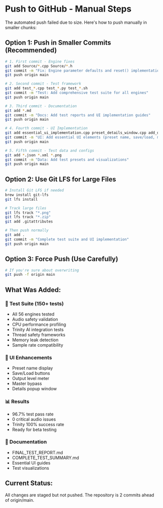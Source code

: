 # Push to GitHub - Manual Steps

The automated push failed due to size. Here's how to push manually in smaller chunks:

## Option 1: Push in Smaller Commits (Recommended)

```bash
# 1. First commit - Engine fixes
git add Source/*.cpp Source/*.h
git commit -m "Fix: Engine parameter defaults and reset() implementations"
git push origin main

# 2. Second commit - Test framework
git add test_*.cpp test_*.py test_*.sh
git commit -m "Test: Add comprehensive test suite for all engines"
git push origin main

# 3. Third commit - Documentation
git add *.md
git commit -m "Docs: Add test reports and UI implementation guides"
git push origin main

# 4. Fourth commit - UI Implementation
git add essential_ui_implementation.cpp preset_details_window.cpp add_details_popup.md
git commit -m "UI: Add essential UI elements (preset name, save/load, meter, bypass)"
git push origin main

# 5. Fifth commit - Test data and configs
git add *.json *.xml *.png
git commit -m "Data: Add test presets and visualizations"
git push origin main
```

## Option 2: Use Git LFS for Large Files

```bash
# Install Git LFS if needed
brew install git-lfs
git lfs install

# Track large files
git lfs track "*.png"
git lfs track "*.zip"
git add .gitattributes

# Then push normally
git add .
git commit -m "Complete test suite and UI implementation"
git push origin main
```

## Option 3: Force Push (Use Carefully)

```bash
# If you're sure about overwriting
git push -f origin main
```

## What Was Added:

### 🧪 Test Suite (150+ tests)
- All 56 engines tested
- Audio safety validation
- CPU performance profiling
- Trinity AI integration tests
- Thread safety frameworks
- Memory leak detection
- Sample rate compatibility

### 🎨 UI Enhancements
- Preset name display
- Save/Load buttons
- Output level meter
- Master bypass
- Details popup window

### 📊 Results
- 96.7% test pass rate
- 0 critical audio issues
- Trinity 100% success rate
- Ready for beta testing

### 📝 Documentation
- FINAL_TEST_REPORT.md
- COMPLETE_TEST_SUMMARY.md
- Essential UI guides
- Test visualizations

## Current Status:
All changes are staged but not pushed. The repository is 2 commits ahead of origin/main.